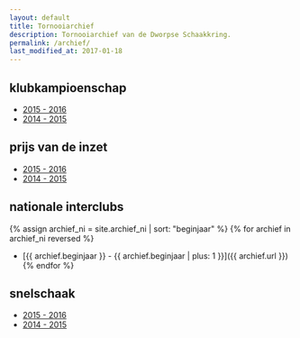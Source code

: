 ```yaml
---
layout: default
title: Tornooiarchief
description: Tornooiarchief van de Dworpse Schaakkring.
permalink: /archief/
last_modified_at: 2017-01-18
---
```

## klubkampioenschap

- [2015 - 2016](/archief/klubkampioenschap-1516/)
- [2014 - 2015](/archief/klubkampioenschap-1415/)

## prijs van de inzet

- [2015 - 2016](/archief/inzet-1516/)
- [2014 - 2015](/archief/inzet-1415/)

## nationale interclubs

{% assign archief_ni = site.archief_ni | sort: "beginjaar" %}
{% for archief in archief_ni reversed %}
- [{{ archief.beginjaar }} - {{ archief.beginjaar | plus: 1 }}]({{ archief.url }}){% endfor %}

## snelschaak

- [2015 - 2016](/archief/snelschaak-1516/)
- [2014 - 2015](/archief/snelschaak-1415/)
